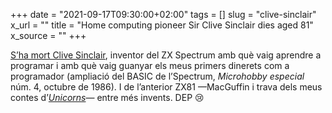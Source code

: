 +++
date = "2021-09-17T09:30:00+02:00"
tags = []
slug = "clive-sinclair"
x_url = ""
title = "Home computing pioneer Sir Clive Sinclair dies aged 81"
x_source = ""
+++

[S’ha mort Clive Sinclair](https://www.theguardian.com/technology/2021/sep/16/home-computing-pioneer-sir-clive-sinclair-dies-aged-81), inventor del ZX Spectrum amb què vaig aprendre a programar i amb què vaig guanyar els meus primers dinerets com a programador (ampliació del BASIC de l’Spectrum, *Microhobby especial* núm. 4, octubre de 1986). I de l’anterior ZX81 —MacGuffin i trava dels meus contes d’[*Unicorns*](https://carlesbellver.net/contes/unicorns)— entre més invents. DEP 😢

<img alt="" src="/uploads/2021/2021-09-17-basic.jpg">
